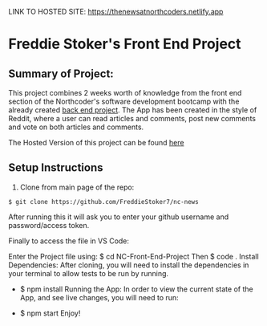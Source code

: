 LINK TO HOSTED SITE: https://thenewsatnorthcoders.netlify.app

# Freddie Stoker's Front End Project

## Summary of Project:
This project combines 2 weeks worth of knowledge from the front end section of the Northcoder's software development bootcamp with the already created [back end project](https://github.com/FreddieStoker7/back-end-project). The App has been created in the style of Reddit, where a user can read articles and comments, post new comments and vote on both articles and comments.



The Hosted Version of this project can be found [here](https://thenewsatnorthcoders.netlify.app)










## Setup Instructions

1) Clone from main page of the repo: 

`$ git clone https://github.com/FreddieStoker7/nc-news`

After running this it will ask you to enter your github username and password/access token.

Finally to access the file in VS Code:

Enter the Project file using:
$ cd NC-Front-End-Project
Then
$ code .
Install Dependencies:
After cloning, you will need to install the dependencies in your terminal to allow tests to be run by running.

- $ npm install
Running the App:
In order to view the current state of the App, and see live changes, you will need to run:

- $ npm start
Enjoy!